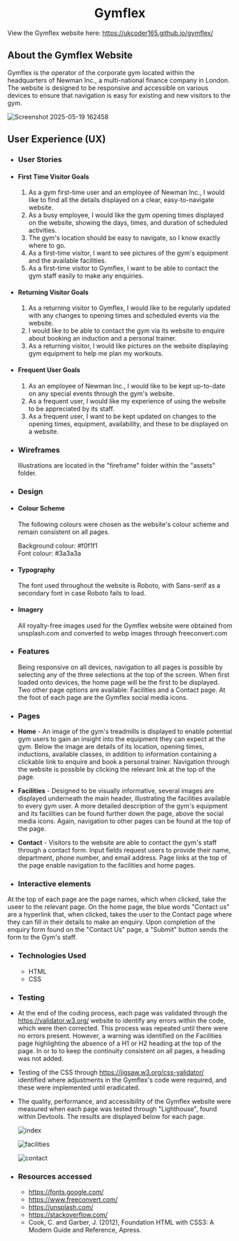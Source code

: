 <h1 align="center">Gymflex</h1>

View the Gymflex website here: https://ukcoder165.github.io/gymflex/

## About the Gymflex Website
Gymflex is the operator of the corporate gym located within the headquarters of Newman Inc.,
a multi-national finance company in London. The website is designed to be responsive and accessible on various
devices to ensure that navigation is easy for existing and new visitors to the gym.

![Screenshot 2025-05-19 162458](https://github.com/user-attachments/assets/29c961da-2540-4fd1-8030-0a72ffe67d2d)





## User Experience (UX)


-  ### User Stories
 
- #### First Time Visitor Goals  
  	  
  1. As a gym first-time user and an employee of Newman Inc., I would like to find all the details displayed on a clear, easy-to-navigate website.   
  2. As a busy employee, I would like the gym opening times displayed on the website, showing the days, times, and duration of scheduled activities.  
  3. The gym's location should be easy to navigate, so I know exactly where to go.  
  4. As a first-time visitor, I want to see pictures of the gym's equipment and the available facilities.  
  5. As a first-time visitor to Gymflex, I want to be able to contact the gym staff easily to make any enquiries.  


- #### Returning Visitor Goals
  1. As a returning visitor to Gymflex, I would like to be regularly updated with any changes to opening times and scheduled events via the website.
  2. I would like to be able to contact the gym via its website to enquire about booking an induction and a personal trainer.
  3. As a returning visitor, I would like pictures on the website displaying gym equipment to help me plan my workouts.
		  

- #### Frequent User Goals
  1. As an employee of Newman Inc., I would like to be kept up-to-date on any special events through the gym's website.
  2. As a frequent user, I would like my experience of using the website to be appreciated by its staff.
  3. As a frequent user, I want to be kept updated on changes to the opening times, equipment, availability, and these
		  to be displayed on a website.
		  
 - ### Wireframes
   Illustrations are located in the "fireframe" folder within the "assets" folder.
    
 -  ### Design

  
   - #### Colour Scheme
     The following colours were chosen as the website's colour scheme and remain consistent on all pages.

       Background colour: #f0f1f1  
       Font colour: #3a3a3a
		  	  
   - #### Typography
     The font used throughout the website is Roboto, with Sans-serif as a secondary font in case Roboto fails to load.

   - #### Imagery
     All royalty-free images used for the Gymflex website were obtained from unsplash.com and converted to webp images through freeconvert.com

 - ### Features

    Being responsive on all devices, navigation to all pages is possible by selecting any of the three selections at the top of the screen. When first loaded onto devices, the home page will be the first to be displayed. Two other page options are available: Facilities and a Contact page. At the foot of each page are the Gymflex social media icons.

- ### Pages   

- **Home** - An image of the gym's treadmills is displayed to enable potential gym users to gain an insight into the equipment they can expect at the gym. Below the image are details of its location, opening times, inductions, available classes, in addition to information containing a clickable link to enquire and book a personal trainer. Navigation through the website is possible by clicking the relevant link at the top of the page.  
- **Facilities** -  Designed to be visually informative, several images are displayed underneath the main header, illustrating the facilities available to every gym user. A more detailed description of the gym's equipment and its facilities can be found further down the page, above the social media icons. Again, navigation to other pages can be found at the top of the page.
- **Contact** - Visitors to the website are able to contact the gym's staff through a contact form. Input fields request users to provide their name, department, phone number, and email address. Page links at the top of the page enable navigation to the facilities and home pages.  
- ### Interactive elements
 At the top of each page are the page names, which when clicked, take the useer to the relevant page.
  On the home page, the blue words "Contact us" are a hyperlink that, when clicked, takes the user to the Contact page where they can fill in their details to make an enquiry.
  Upon completion of the enquiry form found on the "Contact Us" page, a "Submit" button sends the form to the Gym's staff.
 
 
- ### Technologies Used
 
  - HTML
  - CSS


- ### Testing
- At the end of the coding process, each page was validated through the https://validator.w3.org/ website to identify any errors within the code, which were then corrected. This process was repeated until there were no errors present. However, a warning was identified on the Facilities page highlighting the absence of a H1 or H2 heading at the top of the page. In or to to keep the continuity consistent on all pages, a heading was not added.
- Testing of the CSS through https://jigsaw.w3.org/css-validator/ identified where adjustments in the Gymflex's code were required, and these were implemented until eradicated.
- The quality, performance, and accessibility of the Gymflex website were measured when each page was tested through "Lighthouse", found within Devtools. The results are displayed below for each page.
   
   ![index](https://github.com/user-attachments/assets/a6e36285-8bf1-44bd-8fab-77e2459af388)

   ![facilities](https://github.com/user-attachments/assets/cb0d4f57-c3ec-4aa3-b692-fb4b4c5f6dd3)

   ![contact](https://github.com/user-attachments/assets/dc1891ac-de6a-44c6-bc05-7551b06d777f)









 
- ### Resources accessed
  - https://fonts.google.com/  
  - https://www.freeconvert.com/  
  - https://unsplash.com/  
  - https://stackoverflow.com/  
  - Cook, C. and Garber, J. (2012), Foundation HTML with CSS3: A Modern Guide and Reference, Apress.
 
 
 
 








